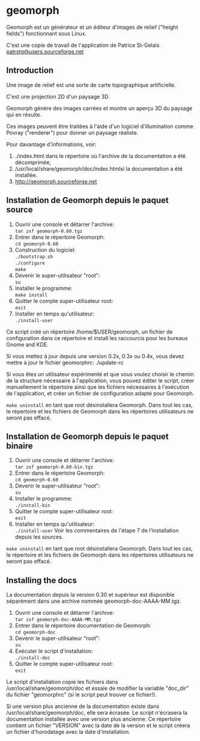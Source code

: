 geomorph
========

Geomorph est un générateur et un éditeur d'images de relief ("height fields") fonctionnant sous Linux.

C'est une copie de travail de l'application de Patrice St-Gelais <patrstg@users.sourceforge.net>

Introduction
------------

Une image de relief est une sorte de carte topographique artificielle.

C'est une projection 2D d'un paysage 3D.

Geomorph génère des images carrées et montre un aperçu 3D du paysage qui en résulte.

Ces images peuvent être traitées à l'aide d'un logiciel d'illumination comme Povray
("renderer") pour donner un paysage réaliste.

Pour davantage d'informations, voir:
1. ./index.html  dans le répertoire où l'archive de la documentation a été décomprimée,
2. /usr/local/share/geomorph/doc/index.htmlsi la documentation a été installée.
3. http://geomorph.sourceforge.net

Installation de Geomorph depuis le paquet source
------------------------------------------------

1. Ouvrir une console et détarrer l'archive:  
`tar zxf geomorph-0.60.tgz`
2. Entrer dans le répertoire Geomorph:  
`cd geomorph-0.60`
3. Construction du logiciel:  
`./bootstrap.sh`  
`./configure`  
`make`  
4. Devenir le super-utilisateur "root":  
`su`
5. Installer le programme:  
`make install`
6. Quitter le compte super-utilisateur root:  
`exit`
7. Installer en temps qu'utilisateur:  
`./install-user`

Ce script créé un répertoire /home/$USER/geomorph, un fichier de configuration dans ce répertoire et install les raccourcis pour les bureaux Gnome and KDE.

Si vous mettez à jour depuis une version 0.2x, 0.3x ou 0.4x, vous devez mettre à jour le fichier geomorphrc:
./update-rc

Si vous êtes un utilisateur expérimenté et que vous voulez choisir le chemin de la structure nécessaire à l'application, vous pouvez éditer le script, créer manuellement le répertoire ainsi que les fichiers nécessaires à l'exécution de l'application, et créer un fichier de configuration adapté pour Geomorph.

`make uninstall` en tant que root désinstallera Geomorph.  Dans tout les cas, le répertoire et les fichiers de Geomorph dans les répertoires utilisateurs ne seront pas effacé.


Installation de Geomorph depuis le paquet binaire
-------------------------------------------------

1. Ouvrir une console et détarrer l'archive:  
`tar zxf geomorph-0.60-bin.tgz`
2. Entrer dans le répertoire Geomorph:  
`cd geomorph-0.60`
3. Devenir le super-utilisateur "root":  
`su`
4. Installer le programme:  
`./install-bin`
5. Quitter le compte super-utilisateur root:  
`exit`
6. Installer en temps qu'utilisateur:  
`./install-user`
Voir les commentaires de l'étape 7 de l'installation depuis les sources.

`make uninstall` en tant que root désinstallera Geomorph.  Dans tout les cas, le répertoire et les fichiers de Geomorph dans les répertoires utilisateurs ne seront pas effacé.


Installing the docs
-------------------

La documentation depuis la version 0.30 et supérieur est disponible séparément dans une archive nommée geomorph-doc-AAAA-MM.tgz.

1. Ouvrir une console et détarrer l'archive:  
`tar zxf geomorph-doc-AAAA-MM.tgz `
2. Entrer dans le répertoire documentation de Geomorph:   
`cd geomorph-doc`
3. Devenir le super-utilisateur "root":  
`su`
4. Exécuter le script d'installation:  
`./install-doc`
5. Quitter le compte super-utilisateur root:  
`exit`

Le script d'installation copie les fichiers dans /usr/local/share/geomorph/doc et essaie de modifier la variable "doc_dir" du fichier "geomorphrc" (si le script peut trouver ce fichier!).

Si une version plus ancienne de la documentation existe dans /usr/local/share/geomorph/doc, elle sera écrasée. Le script n'écrasera la documentation installée avec une version plus ancienne. Ce répertoire contient un fichier "VERSION" avec la date de la version et le script créera un fichier d'horodatage avec la date d'installation.
